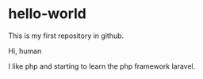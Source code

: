 # hello-world
This is my first repository in github.

Hi, human

I like php and starting to learn the php framework laravel.
